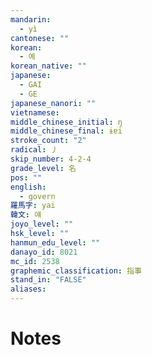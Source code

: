 ```yaml
---
mandarin:
  - yì
cantonese: ""
korean:
  - 예
korean_native: ""
japanese:
  - GAI
  - GE
japanese_nanori: ""
vietnamese:
middle_chinese_initial: ŋ
middle_chinese_final: ɨɐi
stroke_count: "2"
radical: 丿
skip_number: 4-2-4
grade_level: 名
pos: ""
english:
  - govern
羅馬字: yai
韓文: 얘
joyo_level: ""
hsk_level: ""
hanmun_edu_level: ""
danayo_id: 8021
mc_id: 2538
graphemic_classification: 指事
stand_in: "FALSE"
aliases:
---
```


# Notes
